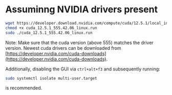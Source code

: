 # Assuminng NVIDIA drivers present

```bash
wget https://developer.download.nvidia.com/compute/cuda/12.5.1/local_installers/cuda_12.5.1_555.42.06_linux.run
chmod +x cuda_12.5.1_555.42.06_linux.run
sudo ./cuda_12.5.1_555.42.06_linux.run
```

Note: Make sure that the cuda version (above 555) matches the driver version. Newest cuda drivers can be downloaded from [https://developer.nvidia.com/cuda-downloads](https://developer.nvidia.com/cuda-downloads). 

Additionally, disabling the GUI via `ctrl+alt+f3` and subsequently running:

```bash
sudo systemctl isolate multi-user.target
```

is recommended.
